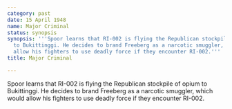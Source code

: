 ```yaml
---
category: past
date: 15 April 1948
name: Major Criminal
status: synopsis
synopsis: '''Spoor learns that RI-002 is flying the Republican stockpile of opium
  to Bukittinggi. He decides to brand Freeberg as a narcotic smuggler, which would
  allow his fighters to use deadly force if they encounter RI-002.'''
title: Major Criminal

---
```






Spoor learns that RI-002 is flying the Republican
stockpile of opium to Bukittinggi. He decides to brand Freeberg as a
narcotic smuggler, which would allow his fighters to use deadly force if
they encounter RI-002.
